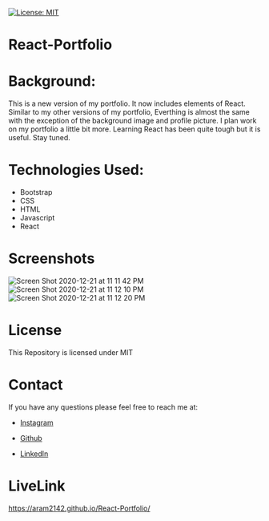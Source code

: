 [![License: MIT](https://img.shields.io/badge/License-MIT-yellow.svg)](https://opensource.org/licenses/MIT)
# React-Portfolio

# Background:

This is a new version of my portfolio. It now includes elements of React. Similar to my other versions of my portfolio, Everthing is almost the same with the exception of the background image and profile picture. I plan work on my portfolio a little bit more. Learning React has been quite tough but it is useful. Stay tuned.

# Technologies Used:
- Bootstrap
- CSS
- HTML
- Javascript
- React

# Screenshots
![Screen Shot 2020-12-21 at 11 11 42 PM](https://user-images.githubusercontent.com/65634748/102848756-8b619f00-43e3-11eb-9e76-d424e2dba454.png)
![Screen Shot 2020-12-21 at 11 12 10 PM](https://user-images.githubusercontent.com/65634748/102848752-8ac90880-43e3-11eb-9b7a-94780856e1fa.png)
![Screen Shot 2020-12-21 at 11 12 20 PM](https://user-images.githubusercontent.com/65634748/102848749-88ff4500-43e3-11eb-9041-640789f884b8.png)

# License
This Repository is licensed under MIT

# Contact 
If you have any questions please feel free to reach me at:

- [Instagram](https://www.instagram.com/aramirez2142/)

- [Github](https://github.com/ARam2142)

- [LinkedIn](https://www.linkedin.com/in/andres-ramirez-8b07487b/)
# LiveLink
https://aram2142.github.io/React-Portfolio/

